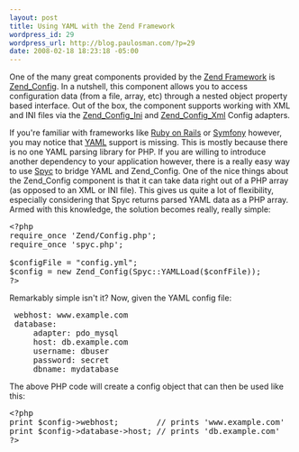 ```yaml
--- 
layout: post
title: Using YAML with the Zend Framework
wordpress_id: 29
wordpress_url: http://blog.paulosman.com/?p=29
date: 2008-02-18 18:23:18 -05:00
---
```

<p>One of the many great components provided by the <a href="http://framework.zend.com">Zend Framework</a> is <a href="http://framework.zend.com/manual/en/zend.config.html">Zend_Config</a>. In a nutshell, this component allows you to access configuration data (from a file, array, etc) through a nested object property based interface. Out of the box, the component supports working with XML and INI files via the <a href="http://framework.zend.com/manual/en/zend.config.adapters.ini.html">Zend_Config_Ini</a> and <a href="http://framework.zend.com/manual/en/zend.config.adapters.xml.html">Zend_Config_Xml</a> Config adapters.</p>

<p>If you're familiar with frameworks like <a href="http://www.rubyonrails.org/">Ruby on Rails</a> or <a href="http://www.symfony-project.org/">Symfony</a> however, you may notice that <a href="http://www.yaml.org/">YAML</a> support is missing. This is mostly because there is no one YAML parsing library for PHP. If you are willing to introduce another dependency to your application however, there is a really easy way to use <a href="http://spyc.sourceforge.net/">Spyc</a> to bridge YAML and Zend_Config. One of the nice things about the Zend_Config component is that it can take data right out of a PHP array (as opposed to an XML or INI file). This gives us quite a lot of flexibility, especially considering that Spyc returns parsed YAML data as a PHP array. Armed with this knowledge, the solution becomes really, really simple:</p>

<pre lang="php" escaped="true">
&lt;?php
require_once 'Zend/Config.php';
require_once 'spyc.php';

$configFile = "config.yml";
$config = new Zend_Config(Spyc::YAMLLoad($confFile));
?&gt;
</pre>

<p>Remarkably simple isn't it? Now, given the YAML config file:</p>

<pre lang="yaml">
 webhost: www.example.com
 database: 
     adapter: pdo_mysql
     host: db.example.com
     username: dbuser
     password: secret
     dbname: mydatabase
</pre>

<p>The above PHP code will create a config object that can then be used like this:</p>

<pre lang="php" escaped="true">
&lt;?php
print $config->webhost;        // prints 'www.example.com'
print $config->database->host; // prints 'db.example.com'
?&gt;
</pre>
